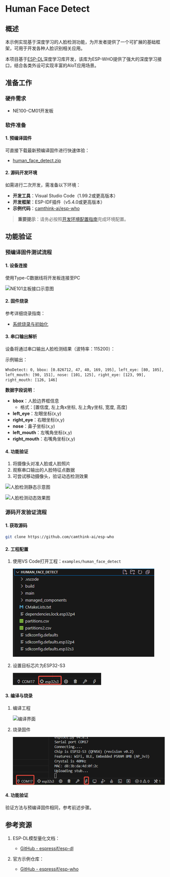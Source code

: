 # Human Face Detect

## 概述

本示例实现基于深度学习的人脸检测功能，为开发者提供了一个可扩展的基础框架，可用于开发各种人脸识别相关应用。

本项目基于[ESP-DL](https://github.com/espressif/esp-dl)深度学习库开发，该库为ESP-WHO提供了强大的深度学习接口，结合各类外设可实现丰富的AIoT应用场景。

## 准备工作

### 硬件需求

- NE100-CM01开发板

### 软件准备

#### 1. 预编译固件

可直接下载最新预编译固件进行快速体验：

- [human_face_detect.zip](https://github.com/camthink-ai/esp-who/blob/master/bin)

#### 2. 源码开发环境

如需进行二次开发，需准备以下环境：

- **开发工具**：Visual Studio Code（1.99.2或更高版本）
- **开发框架**：ESP-IDF插件（v5.4.0或更高版本）
- **示例代码**：[camthink-ai/esp-who](https://github.com/camthink-ai/esp-who)

> **重要提示**：请务必按照[开发环境配置指南](../2-ne100-mb01-development-board/2-software-guide/0-development-environment-setup)完成环境配置。

## 功能验证

### 预编译固件测试流程

#### 1. 设备连接

使用Type-C数据线将开发板连接至PC

![NE101主板接口示意图](/img/NE101_Main_Board2.png)

#### 2. 固件烧录

参考详细烧录指南：

- [系统烧录与初始化](../2-ne100-mb01-development-board/2-software-guide/1-system-flashing-and-initialization)

#### 3. 串口输出解析

设备将通过串口输出人脸检测结果（波特率：115200）：

示例输出：

```
WhoDetect: 0, bbox: [0.826712, 47, 40, 169, 195], left_eye: [80, 105], left_mouth: [90, 151], nose: [101, 125], right_eye: [123, 99], right_mouth: [126, 146]
```

**数据字段说明**：

- **bbox**：人脸边界框信息
  - 格式：[置信度, 左上角x坐标, 左上角y坐标, 宽度, 高度]
- **left_eye**：左眼坐标(x,y)
- **right_eye**：右眼坐标(x,y) 
- **nose**：鼻子坐标(x,y)
- **left_mouth**：左嘴角坐标(x,y)
- **right_mouth**：右嘴角坐标(x,y)

#### 4. 功能验证

1. 将摄像头对准人脸或人脸照片
2. 观察串口输出的人脸特征点数据
3. 可尝试移动摄像头，验证动态检测效果

![人脸检测静态示意图](/img/NE101_example_human_detect_1.png)

![人脸检测动态效果图](/img/NE101_example_human_detect.gif)

### 源码开发验证流程

#### 1. 获取源码

```bash
git clone https://github.com/camthink-ai/esp-who
```

#### 2. 工程配置

1. 使用VS Code打开工程：`examples/human_face_detect`
   
   ![工程目录结构](/img/NE101_human_face_detect_dir.png)

2. 设置目标芯片为ESP32-S3
   
   ![芯片选择界面](/img/NE101_idf_IC.png)

#### 3. 编译与烧录

1. 编译工程
   
   ![编译界面](/img/NE101_idf_build.png)

2. 烧录固件
   
   ![烧录界面](/img/NE101_idf_flash.png)

#### 4. 功能验证

验证方法与预编译固件相同，参考前述步骤。

## 参考资源

1. ESP-DL模型量化文档：
   
   - [GitHub - espressif/esp-dl](https://github.com/espressif/esp-dl?tab=readme-ov-file)

2. 官方示例仓库：
   
   - [GitHub - espressif/esp-who](https://github.com/espressif/esp-who/tree/master)